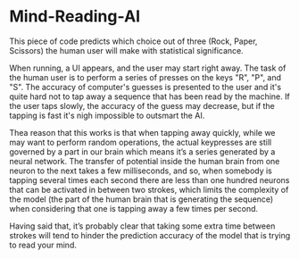  # Mind-Reading-AI
This piece of code predicts which choice out of three (Rock, Paper, Scissors) the human user will make with statistical significance. 

When running, a UI appears, and the user may start right away. The task of the human user is to perform a series of presses on the keys "R", "P", and "S". The accuracy of computer's guesses is presented to the user and it's quite hard not to tap away a sequence that has been read by the machine. If the user taps slowly, the accuracy of the guess may decrease, but if the tapping is fast it's nigh impossible to outsmart the AI.

Thea reason that this works is that when tapping away quickly, while we may want to perform random operations, the actual keypresses are still governed by a part in our brain which means it’s a series generated by a neural network. The transfer of potential inside the human brain from one neuron to the next takes a few milliseconds, and so, when somebody is tapping several times each second there are less than one hundred neurons that can be activated in between two strokes, which limits the complexity of the model (the part of the human brain that is generating the sequence) when considering that one is tapping away a few times per second.

Having said that, it’s probably clear that taking some extra time between strokes will tend to hinder the prediction accuracy of the model that is trying to read your mind.
